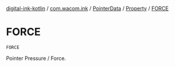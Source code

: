 [digital-ink-kotlin](../../../index.md) / [com.wacom.ink](../../index.md) / [PointerData](../index.md) / [Property](index.md) / [FORCE](./-f-o-r-c-e.md)

# FORCE

`FORCE`

Pointer Pressure / Force.

